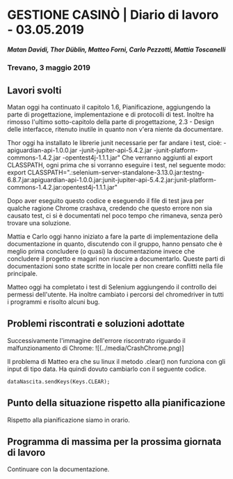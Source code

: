 # GESTIONE CASINÒ | Diario di lavoro - 03.05.2019

##### Matan Davidi, Thor Düblin, Matteo Forni, Carlo Pezzotti, Mattia Toscanelli

### Trevano, 3 maggio 2019

## Lavori svolti

Matan oggi ha continuato il capitolo 1.6, Pianificazione, aggiungendo la parte di 	progettazione, implementazione e di protocolli di test. Inoltre ha rimosso l'ultimo sotto-capitolo della parte di 	progettazione, 2.3 - Design delle interfacce, ritenuto inutile in quanto non v'era niente da documentare.

Thor oggi ha installato le librerie junit necessarie per far andare i test, cioè:
-apiguardian-api-1.0.0.jar
-junit-jupiter-api-5.4.2.jar
-junit-platform-commons-1.4.2.jar
-opentest4j-1.1.1.jar"
Che verranno aggiunti al export CLASSPATH, ogni prima che si vorranno eseguire i test, nel seguente modo:
export CLASSPATH=".:selenium-server-standalone-3.13.0.jar:testng-6.8.7.jar:apiguardian-api-1.0.0.jar:junit-jupiter-api-5.4.2.jar:junit-platform-commons-1.4.2.jar:opentest4j-1.1.1.jar"

Dopo aver eseguito questo codice e eseguendo il file di test java per qualche ragione Chrome crashava, credendo che questo errore non sia causato test, ci si è documentati nel poco tempo che rimaneva, senza però trovare una soluzione.

Mattia e Carlo oggi hanno iniziato a fare la parte di implementazione della documentazione in quanto, discutendo con il gruppo, hanno pensato che è meglio prima concludere (o quasi) la documentazione invece che concludere il progetto e magari non riuscire a documentarlo. Queste parti di documentazioni sono state scritte in locale per non creare conflitti nella file principale.

Matteo oggi ha completato i test di Selenium aggiungendo il controllo dei permessi dell'utente. Ha inoltre cambiato i percorsi del chromedriver in tutti i programmi e risolto alcuni bug.

## Problemi riscontrati e soluzioni adottate
Successivamente l'immagine dell'errore riscontrato riguardo il malfunzionamento di Chrome:
![(../media/CrashChrome.png)]

Il problema di Matteo era che su linux il metodo .clear() non funziona con gli input di tipo data. Ha quindi dovuto cambiarlo con il seguente codice.
```
dataNascita.sendKeys(Keys.CLEAR);
```

## Punto della situazione rispetto alla pianificazione

Rispetto alla pianificazione siamo in orario.

## Programma di massima per la prossima giornata di lavoro
Continuare con la documentazione.
